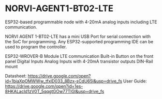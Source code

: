 # NORVI-AGENT1-BT02-LTE
ESP32-based programmable node with 4-20mA analog inputs including LTE communication.

NORVI AGENT 1-BT02-LTE has a mini USB Port for serial connection with the SoC for programming. 
Any ESP32-supported programming IDE can be used to program the controller.

ESP32-WROVER-B Module
LTE communication
Built-in Button on the front panel
Digital Inputs
Analog Inputs with 4-20mA
transistor outputs
DIN-Rail mount

Datasheet:   https://drive.google.com/open?id=1biaXpOMWWw_tfxlD033_8Bzx-sCdU65l&usp=drive_fs
User Guide:  https://drive.google.com/open?id=1es-8HKALacld1zV0T_5qqgtGOw77TlGl&usp=drive_fs
